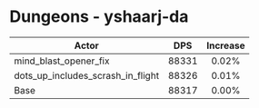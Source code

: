 # Dungeons - yshaarj-da
| Actor | DPS | Increase |
|---|:---:|:---:|
|mind_blast_opener_fix|88331|0.02%|
|dots_up_includes_scrash_in_flight|88326|0.01%|
|Base|88317|0.00%|
